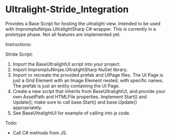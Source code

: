 # Ultralight-Stride_Integration
Provides a Base Script for hosting the ultralight view. Intended to be used with ImpromptuNinjas.UltralightSharp C# wrapper.
This is currently in a prototype phase. Not all features are implemented yet.

Instructions:

Stride Script:
1. Import the BaseUltralightUI script into your project.
2. Import ImpromptuNinjas.UltralightSharp NuGet library.
3. Import or recreate the provided prefab and UIPage files. The UI Page is just a Grid Element with an Image Element nested, with specific names. The prefab is just an entity containing the UI Page.
4. Create a new script that inherits from BaseUltralightUI, and provide your own AssetPath and HTMLFile properties. Implement Start() and Update(); make sure to call base.Start() and base.Update() appropriately.
5. See BaseUltralightUI for example of calling into js code.

Todo:
- Call C# methods from JS.